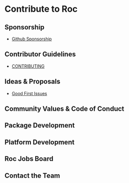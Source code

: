 # Contribute to Roc

## Sponsorship

- [Github Sponsorship](https://github.com/sponsors/roc-lang)

## Contributor Guidelines

- [CONTRIBUTING](https://github.com/roc-lang/roc/blob/main/CONTRIBUTING.md)

## Ideas & Proposals

- [Good First Issues](https://github.com/roc-lang/roc/issues?q=is%3Aopen+is%3Aissue+label%3A%22good+first+issue%22)

## Community Values & Code of Conduct

## Package Development

## Platform Development

## Roc Jobs Board

## Contact the Team
